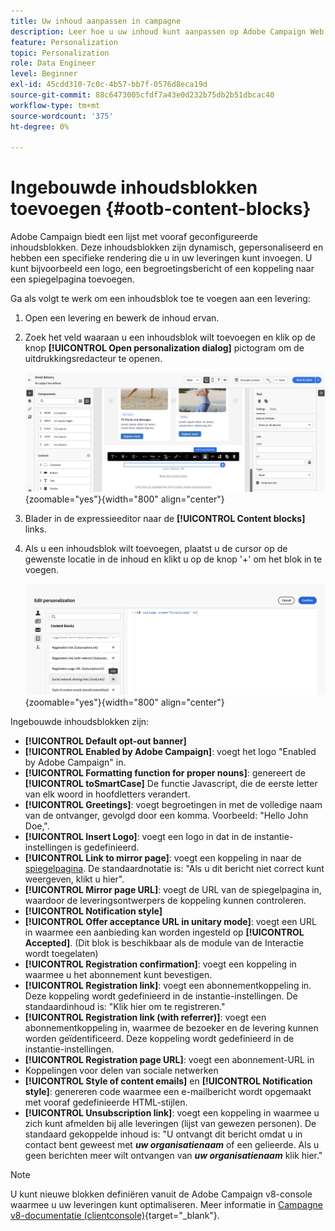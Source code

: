 ```yaml
---
title: Uw inhoud aanpassen in campagne
description: Leer hoe u uw inhoud kunt aanpassen op Adobe Campaign Web
feature: Personalization
topic: Personalization
role: Data Engineer
level: Beginner
exl-id: 45cdd310-7c0c-4b57-bb7f-0576d8eca19d
source-git-commit: 88c6473005cfdf7a43e0d232b75db2b51dbcac40
workflow-type: tm+mt
source-wordcount: '375'
ht-degree: 0%

---
```


# Ingebouwde inhoudsblokken toevoegen {#ootb-content-blocks}

Adobe Campaign biedt een lijst met vooraf geconfigureerde inhoudsblokken. Deze inhoudsblokken zijn dynamisch, gepersonaliseerd en hebben een specifieke rendering die u in uw leveringen kunt invoegen. U kunt bijvoorbeeld een logo, een begroetingsbericht of een koppeling naar een spiegelpagina toevoegen.

Ga als volgt te werk om een inhoudsblok toe te voegen aan een levering:

1. Open een levering en bewerk de inhoud ervan.

1. Zoek het veld waaraan u een inhoudsblok wilt toevoegen en klik op de knop **[!UICONTROL Open personalization dialog]** pictogram om de uitdrukkingsredacteur te openen.

   ![](assets/content-block-access.png){zoomable=&quot;yes&quot;}{width="800" align="center"}

1. Blader in de expressieeditor naar de **[!UICONTROL Content blocks]** links.

1. Als u een inhoudsblok wilt toevoegen, plaatst u de cursor op de gewenste locatie in de inhoud en klikt u op de knop &#39;+&#39; om het blok in te voegen.

   ![](assets/content-blocks.png){zoomable=&quot;yes&quot;}{width="800" align="center"}

Ingebouwde inhoudsblokken zijn:

* **[!UICONTROL Default opt-out banner]**
* **[!UICONTROL Enabled by Adobe Campaign]**: voegt het logo &quot;Enabled by Adobe Campaign&quot; in.
* **[!UICONTROL Formatting function for proper nouns]**: genereert de **[!UICONTROL toSmartCase]** De functie Javascript, die de eerste letter van elk woord in hoofdletters verandert.
* **[!UICONTROL Greetings]**: voegt begroetingen in met de volledige naam van de ontvanger, gevolgd door een komma. Voorbeeld: &quot;Hello John Doe,&quot;.
* **[!UICONTROL Insert Logo]**: voegt een logo in dat in de instantie-instellingen is gedefinieerd.
* **[!UICONTROL Link to mirror page]**: voegt een koppeling in naar de [spiegelpagina](../email/mirror-page.md). De standaardnotatie is: &quot;Als u dit bericht niet correct kunt weergeven, klikt u hier&quot;.
* **[!UICONTROL Mirror page URL]**: voegt de URL van de spiegelpagina in, waardoor de leveringsontwerpers de koppeling kunnen controleren.
* **[!UICONTROL Notification style]**
* **[!UICONTROL Offer acceptance URL in unitary mode]**: voegt een URL in waarmee een aanbieding kan worden ingesteld op **[!UICONTROL Accepted]**. (Dit blok is beschikbaar als de module van de Interactie wordt toegelaten)
* **[!UICONTROL Registration confirmation]**: voegt een koppeling in waarmee u het abonnement kunt bevestigen.
* **[!UICONTROL Registration link]**: voegt een abonnementkoppeling in. Deze koppeling wordt gedefinieerd in de instantie-instellingen. De standaardinhoud is: &quot;Klik hier om te registreren.&quot;
* **[!UICONTROL Registration link (with referrer)]**: voegt een abonnementkoppeling in, waarmee de bezoeker en de levering kunnen worden geïdentificeerd. Deze koppeling wordt gedefinieerd in de instantie-instellingen.
* **[!UICONTROL Registration page URL]**: voegt een abonnement-URL in
* Koppelingen voor delen van sociale netwerken
* **[!UICONTROL Style of content emails]** en **[!UICONTROL Notification style]**: genereren code waarmee een e-mailbericht wordt opgemaakt met vooraf gedefinieerde HTML-stijlen.
* **[!UICONTROL Unsubscription link]**: voegt een koppeling in waarmee u zich kunt afmelden bij alle leveringen (lijst van gewezen personen). De standaard gekoppelde inhoud is: &quot;U ontvangt dit bericht omdat u in contact bent geweest met ***uw organisatienaam*** of een gelieerde. Als u geen berichten meer wilt ontvangen van ***uw organisatienaam*** klik hier.&quot;

>[!NOTE]
>
>U kunt nieuwe blokken definiëren vanuit de Adobe Campaign v8-console waarmee u uw leveringen kunt optimaliseren. Meer informatie in [Campagne v8-documentatie (clientconsole)](https://experienceleague.adobe.com/docs/campaign/campaign-v8/campaigns/send/personalize/personalization-blocks.html#create-custom-personalization-blocks){target="_blank"}.
